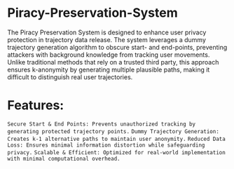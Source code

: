 # Piracy-Preservation-System

The Piracy Preservation System is designed to enhance user privacy protection in trajectory data release. The system leverages a dummy trajectory generation algorithm to obscure start- and end-points, preventing attackers with background knowledge from tracking user movements. Unlike traditional methods that rely on a trusted third party, this approach ensures k-anonymity by generating multiple plausible paths, making it difficult to distinguish real user trajectories.

# Features:
```Secure Start & End Points: Prevents unauthorized tracking by generating protected trajectory points.```
```Dummy Trajectory Generation: Creates k-1 alternative paths to maintain user anonymity.```
```Reduced Data Loss: Ensures minimal information distortion while safeguarding privacy.```
```Scalable & Efficient: Optimized for real-world implementation with minimal computational overhead.```
